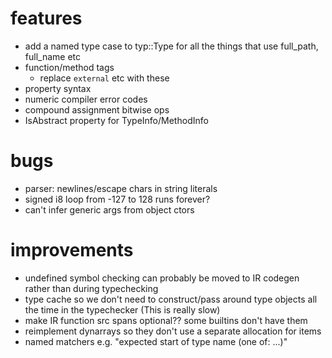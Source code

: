 # features
* add a named type case to typ::Type for all the things that use full_path, full_name etc
* function/method tags 
  * replace `external` etc with these
* property syntax
* numeric compiler error codes
* compound assignment bitwise ops
* IsAbstract property for TypeInfo/MethodInfo

# bugs
* parser: newlines/escape chars in string literals
* signed i8 loop from -127 to 128 runs forever?
* can't infer generic args from object ctors

# improvements
* undefined symbol checking can probably be moved to IR codegen rather than during typechecking 
* type cache so we don't need to construct/pass around type objects all the time in the typechecker (This is really slow)
* make IR function src spans optional?? some builtins don't have them
* reimplement dynarrays so they don't use a separate allocation for items
* named matchers e.g. "expected start of type name (one of: ...)"
